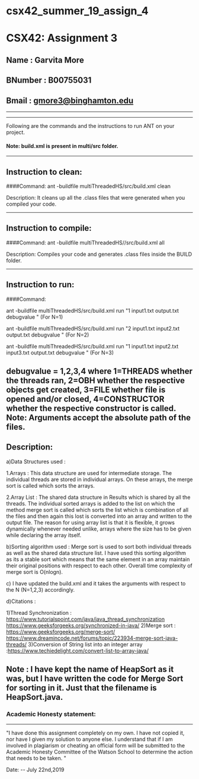 # csx42_summer_19_assign_4
# CSX42: Assignment 3
## Name    : Garvita More
## BNumber : B00755031
## Bmail   : gmore3@binghamton.edu
-----------------------------------------------------------------------
-----------------------------------------------------------------------

Following are the commands and the instructions to run ANT on your project.
#### Note: build.xml is present in multi/src folder.

-----------------------------------------------------------------------
## Instruction to clean:

####Command: ant -buildfile multiThreadedHS/src/build.xml clean

Description: It cleans up all the .class files that were generated when you
compiled your code.

-----------------------------------------------------------------------
## Instruction to compile:

####Command: ant -buildfile multiThreadedHS//src/build.xml all

Description: Compiles your code and generates .class files inside the BUILD folder.

-----------------------------------------------------------------------
## Instruction to run:

####Command:

ant -buildfile multiThreadedHS/src/build.xml run "1 input1.txt output.txt debugvalue "  (For N=1)

ant -buildfile multiThreadedHS/src/build.xml run "2 input1.txt input2.txt output.txt debugvalue "  (For N=2)

ant -buildfile multiThreadedHS/src/build.xml run "1 input1.txt input2.txt input3.txt output.txt debugvalue "  (For N=3)

debugvalue = 1,2,3,4  where 1=THREADS whether the threads ran, 2=OBH whether the respective objects get created, 3=FILE whether file is opened and/or closed, 4=CONSTRUCTOR whether the respective constructor is called.
Note: Arguments accept the absolute path of the files.
-----------------------------------------------------------------------
## Description:

a)Data Structures used :

1.Arrays : This data structure are used for intermediate storage. The individual threads are stored in individual arrays. On these arrays, the merge sort is called which sorts the arrays.

2.Array List : The shared data structure in Results which is shared by all the threads. The individual sorted arrays is added to the list on which the method merge sort is called which sorts the list which is combination of all the files and then again this lost is converted into an array and written to the output file. The reason for using array list is that it is flexible, it grows dynamically whenever needed unlike, arrays where the size has to be given while declaring the array itself.

b)Sorting algorithm used : Merge sort is used to sort both individual threads as well as the shared data structure list. I have used this sorting algorithm as its a stable sort which means that the same element in an array maintain their original positions with respect to each other. Overall time complexity of merge sort is O(nlogn).

c) I have updated the build.xml and it takes the arguments with respect to the N (N=1,2,3) accordingly.

d)Citations :

1)Thread Synchronization : https://www.tutorialspoint.com/java/java_thread_synchronization
                         https://www.geeksforgeeks.org/synchronized-in-java/
2)Merge sort : https://www.geeksforgeeks.org/merge-sort/
               https://www.dreamincode.net/forums/topic/223934-merge-sort-java-threads/
3)Conversion of String list into an integer array :https://www.techiedelight.com/convert-list-to-array-java/

Note : I have kept the name of HeapSort as it was, but I have written the code for Merge Sort for sorting in it. Just that the filename is HeapSort.java.
-----------------------------------------------------------------------
### Academic Honesty statement:
-----------------------------------------------------------------------

"I have done this assignment completely on my own. I have not copied
it, nor have I given my solution to anyone else. I understand that if
I am involved in plagiarism or cheating an official form will be
submitted to the Academic Honesty Committee of the Watson School to
determine the action that needs to be taken. "

Date: -- July 22nd,2019
